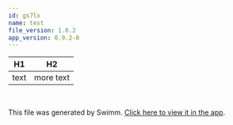 ```yaml
---
id: gs7lx
name: test
file_version: 1.0.2
app_version: 0.9.2-0
---
```


|H1  |H2       |
|----|---------|
|text|more text|

<br/>

This file was generated by Swimm. [Click here to view it in the app](https://swimm-web-app.web.app/repos/Z2l0aHViJTNBJTNBdGVzdHMlM0ElM0FtYW96U3dpbW0=/docs/gs7lx).